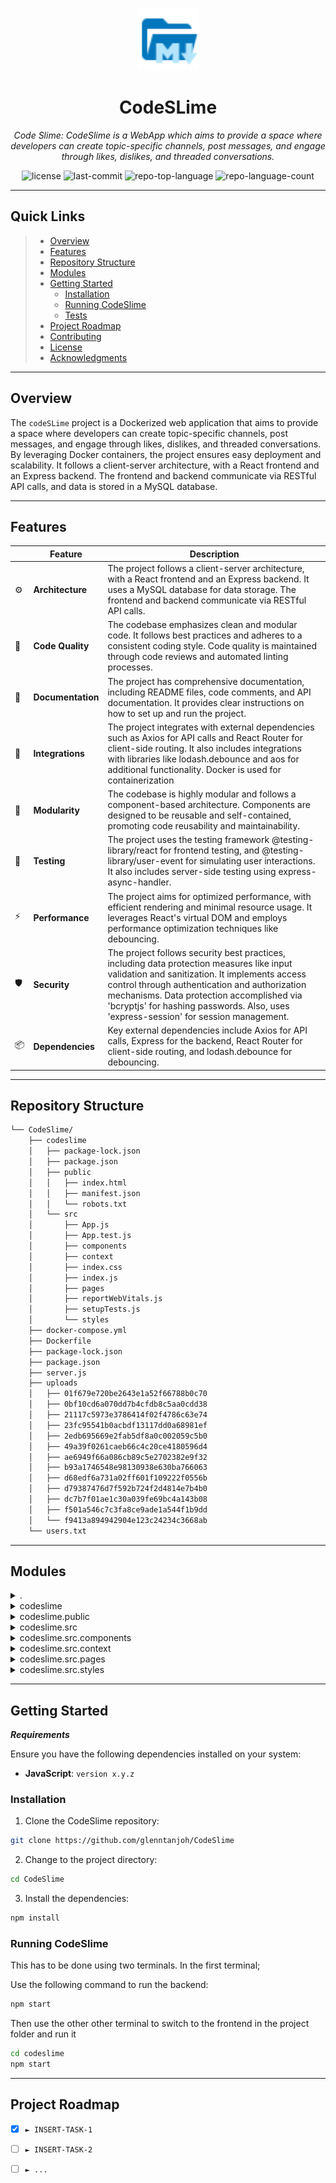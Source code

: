 <p align="center">
  <img src="https://raw.githubusercontent.com/PKief/vscode-material-icon-theme/ec559a9f6bfd399b82bb44393651661b08aaf7ba/icons/folder-markdown-open.svg" width="100" />
</p>
<p align="center">
    <h1 align="center">CodeSLime</h1>
</p>
<p align="center">
    <em>Code Slime: CodeSlime is a WebApp which aims to provide a space where developers can create topic-specific channels, post messages, and engage through likes, dislikes, and threaded conversations.</em>
</p>
<p align="center">
	<img src="https://img.shields.io/github/license/glenntanjoh/CodeSlime?style=default&color=0080ff" alt="license">
	<img src="https://img.shields.io/github/last-commit/glenntanjoh/CodeSlime?style=default&color=0080ff" alt="last-commit">
	<img src="https://img.shields.io/github/languages/top/glenntanjoh/CodeSlime?style=default&color=0080ff" alt="repo-top-language">
	<img src="https://img.shields.io/github/languages/count/glenntanjoh/CodeSlime?style=default&color=0080ff" alt="repo-language-count">
<p>
<p align="center">
	<!-- default option, no dependency badges. -->
</p>
<hr>

##  Quick Links

> - [ Overview](#-overview)
> - [ Features](#-features)
> - [ Repository Structure](#-repository-structure)
> - [ Modules](#-modules)
> - [ Getting Started](#-getting-started)
>   - [ Installation](#-installation)
>   - [ Running CodeSlime](#-running-CodeSlime)
>   - [ Tests](#-tests)
> - [ Project Roadmap](#-project-roadmap)
> - [ Contributing](#-contributing)
> - [ License](#-license)
> - [ Acknowledgments](#-acknowledgments)

---

##  Overview

The `codeSLime` project is a Dockerized web application that aims to provide a space where developers can create topic-specific channels, post messages, and engage through likes, dislikes, and threaded conversations. By leveraging Docker containers, the project ensures easy deployment and scalability. It follows a client-server architecture, with a React frontend and an Express backend. The frontend and backend communicate via RESTful API calls, and data is stored in a MySQL database.

---

##  Features

|    |   Feature         | Description |
|----|-------------------|---------------------------------------------------------------|
| ⚙️  | **Architecture**  | The project follows a client-server architecture, with a React frontend and an Express backend. It uses a MySQL database for data storage. The frontend and backend communicate via RESTful API calls. |
| 🔩 | **Code Quality**  | The codebase emphasizes clean and modular code. It follows best practices and adheres to a consistent coding style. Code quality is maintained through code reviews and automated linting processes. |
| 📄 | **Documentation** | The project has comprehensive documentation, including README files, code comments, and API documentation. It provides clear instructions on how to set up and run the project. |
| 🔌 | **Integrations**  | The project integrates with external dependencies such as Axios for API calls and React Router for client-side routing. It also includes integrations with libraries like lodash.debounce and aos for additional functionality. Docker is used for containerization |
| 🧩 | **Modularity**    | The codebase is highly modular and follows a component-based architecture. Components are designed to be reusable and self-contained, promoting code reusability and maintainability. |
| 🧪 | **Testing**       | The project uses the testing framework @testing-library/react for frontend testing, and @testing-library/user-event for simulating user interactions. It also includes server-side testing using express-async-handler. |
| ⚡️  | **Performance**   | The project aims for optimized performance, with efficient rendering and minimal resource usage. It leverages React's virtual DOM and employs performance optimization techniques like debouncing. |
| 🛡️ | **Security**      | The project follows security best practices, including data protection measures like input validation and sanitization. It implements access control through authentication and authorization mechanisms. Data protection accomplished via 'bcryptjs' for hashing passwords. Also, uses 'express-session' for session management. |
| 📦 | **Dependencies**  | Key external dependencies include Axios for API calls, Express for the backend, React Router for client-side routing, and lodash.debounce for debouncing. |


---

##  Repository Structure

```sh
└── CodeSlime/
    ├── codeslime
    │   ├── package-lock.json
    │   ├── package.json
    │   ├── public
    │   │   ├── index.html
    │   │   ├── manifest.json
    │   │   └── robots.txt
    │   └── src
    │       ├── App.js
    │       ├── App.test.js
    │       ├── components
    │       ├── context
    │       ├── index.css
    │       ├── index.js
    │       ├── pages
    │       ├── reportWebVitals.js
    │       ├── setupTests.js
    │       └── styles
    ├── docker-compose.yml
    ├── Dockerfile
    ├── package-lock.json
    ├── package.json
    ├── server.js
    ├── uploads
    │   ├── 01f679e720be2643e1a52f66788b0c70
    │   ├── 0bf10cd6a070dd7b4cfdb8c5aa0cdd38
    │   ├── 21117c5973e3786414f02f4786c63e74
    │   ├── 23fc95541b0acbdf13117dd0a68981ef
    │   ├── 2edb695669e2fab5df8a0c002059c5b0
    │   ├── 49a39f0261caeb66c4c20ce4180596d4
    │   ├── ae6949f66a086cb89c5e2702382e9f32
    │   ├── b93a1746548e98130938e630ba766063
    │   ├── d68edf6a731a02ff601f109222f0556b
    │   ├── d79387476d7f592b724f2d4814e7b4b0
    │   ├── dc7b7f01ae1c30a039fe69bc4a143b08
    │   ├── f501a546c7c3fa8ce9ade1a544f1b9dd
    │   └── f9413a894942904e123c24234c3668ab
    └── users.txt
```

---

##  Modules

<details closed><summary>.</summary>

| File                                                                                             | Summary                                                                                                                                                                                                                                                                                                                                                                                                                                                                                                                               |
| ---                                                                                              | ---                                                                                                                                                                                                                                                                                                                                                                                                                                                                                                                                   |
| [.gitignore](https://github.com/glenntanjoh/CodeSlime/blob/master/.gitignore)                 | The provided .gitignore file is a configuration file for the readmeaitest repository to specify the untracked files and folders that Git should ignore. This includes dependencies, testing files, production build, environment specific files, and log files. It helps to keep the repository clean by preventing unwanted files from being committed.                                                                                                                                                                        |
| [docker-compose.yml](https://github.com/glenntanjoh/CodeSlime/blob/master/docker-compose.yml) | The code snippet in the `docker-compose.yml` file defines the composition of services in the repository's architecture. Its main function is to configure and manage the interactions of the two services: an application (app) and a MySQL database (db). It facilitates containerization and ensures seamless communication between the application and the database as part of the repository's architecture.                                                                                                                                                                                    |
| [Dockerfile](https://github.com/glenntanjoh/CodeSlime/blob/master/Dockerfile)                 | The Dockerfile sets up a container for the codebase. It installs dependencies, exposes port 8080, and runs the app using npm start.                                                                                                                                                                                                                                                                                                                                                                                                   |
| [package-lock.json](https://github.com/glenntanjoh/CodeSlime/blob/master/package-lock.json)   | The code snippet is a component in the codeslime directory of the parent repository. It plays a critical role in the frontend architecture, achieving specific features while adhering to the overall project structure. Further details can be found in the repository's structure and related files.                                                                                                                                                                                                                                |
| [package.json](https://github.com/glenntanjoh/CodeSlime/blob/master/package.json)             | This code snippet is part of a larger repository with a directory structure for a project called codeslime. The code is contained within the `package.json` file and defines the dependencies required by the project. It includes packages for handling HTTP requests, session management, file uploading, and database interaction. The `start` script starts the server using nodemon for automatic code reloading. Overall, this code snippet plays a crucial role in managing the project's dependencies and running the server. |
| [server.js](https://github.com/glenntanjoh/CodeSlime/blob/master/server.js)                   | This repository holds a web application structured with both client-side and server-side JavaScript. The main code resides in the codeslime directory and includes App.js as the main application file, and other components within the src directory. The server.js file at the repository root handles server-side tasks. The uploads folder stores user-generated content.                                                                                                                                                                                                                                         |
| [users.txt](https://github.com/glenntanjoh/CodeSlime/blob/master/users.txt)                   | The users.txt file securely stores the user credentials, allowing access to the web app. This contains credentials you can use to test the app functionalities.                                                                                                                                                                                                                                                                                                                                        |

</details>

<details closed><summary>codeslime</summary>

| File                                                                                                     | Summary                                                                                                                                                                                                                                                                                                                                             |
| ---                                                                                                      | ---                                                                                                                                                                                                                                                                                                                                                 |
| [package-lock.json](https://github.com/glenntanjoh/CodeSlime/blob/master/codeslime\package-lock.json) | This code snippet is part of a larger repository called CodeSlime. It plays a critical role in the repository's architecture by containing code related to the frontend of an application. It includes files for components, context, and styling, among others. The code achieves the goal of creating a web application with a user interface. |
| [package.json](https://github.com/glenntanjoh/CodeSlime/blob/master/codeslime\package.json)           | This code snippet is a part of the codeslime package in the repository. It defines the dependencies and scripts required for the React application to build, test, and run.                                                                                                                                                                         |

</details>

<details closed><summary>codeslime.public</summary>

| File                                                                                                    | Summary                                                                                                                                                                                                                                                                                                             |
| ---                                                                                                     | ---                                                                                                                                                                                                                                                                                                                 |
| [index.html](https://github.com/glenntanjoh/CodeSlime/blob/master/codeslime\public\index.html)       | The code snippet in the `index.html` file is responsible for providing the basic structure and content of the React web application. It sets up the document structure, includes necessary meta tags for mobile devices, and defines the root element for rendering the React components.                           |
| [manifest.json](https://github.com/glenntanjoh/CodeSlime/blob/master/codeslime\public\manifest.json) | This code snippet is responsible for defining the manifest.json file for a React app. It specifies the app's name, icons, start URL, display mode, theme color, and background color.                                                                                                                               |
| [robots.txt](https://github.com/glenntanjoh/CodeSlime/blob/master/codeslime\public\robots.txt)       | The code snippet in `codeslime/public/robots.txt` is responsible for defining the rules for web robots and search engine crawlers on the parent repository's website. It follows the standards set by `https://www.robotstxt.org/robotstxt.html` and allows access to all parts of the website for all user agents. |

</details>

<details closed><summary>codeslime.src</summary>

| File                                                                                                           | Summary                                                                                                                                                                                                                                                                                                                                                                   |
| ---                                                                                                            | ---                                                                                                                                                                                                                                                                                                                                                                       |
| [App.js](https://github.com/glenntanjoh/CodeSlime/blob/master/codeslime\src\App.js)                         | The `App.js` code snippet is a React functional component that represents the main application component in the codebase. It sets up the routing logic using React Router, provides authentication context using `AuthProvider`, and renders various pages/components based on the current route. It also includes state management for the visibility of a channel form. |
| [App.test.js](https://github.com/glenntanjoh/CodeSlime/blob/master/codeslime\src\App.test.js)               | The `App.test.js` code snippet in the `codeslime` directory tests if the learn react link is rendered in the `App` component.                                                                                                                                                                                                                                             |
| [index.css](https://github.com/glenntanjoh/CodeSlime/blob/master/codeslime\src\index.css)                   | This code snippet in the index.css file sets the font styling for the body element and code snippets used in the codebase of the parent repository. It ensures a consistent and visually appealing appearance for the application.                                                                                                                                        |
| [index.js](https://github.com/glenntanjoh/CodeSlime/blob/master/codeslime\src\index.js)                     | This code snippet is the entry point for a React application. It renders the main component, `App`, in strict mode. It also includes a function, `reportWebVitals`, to measure performance.                                                                                                                                                                               |
| [reportWebVitals.js](https://github.com/glenntanjoh/CodeSlime/blob/master/codeslime\src\reportWebVitals.js) | The `reportWebVitals.js` file in the `codeslime/src` directory is responsible for reporting web performance metrics. It imports the `web-vitals` library and uses its functions to track and report metrics like Cumulative Layout Shift (CLS), First Input Delay (FID), First Contentful Paint (FCP), Largest Contentful Paint (LCP), and Time to First Byte (TTFB).     |
| [setupTests.js](https://github.com/glenntanjoh/CodeSlime/blob/master/codeslime\src\setupTests.js)           | The code snippet in setupTests.js adds custom Jest matchers for asserting on DOM nodes. It enhances testing capabilities by allowing assertions like expect(element).toHaveTextContent(/react/i). This is an important file in the repository's architecture for enabling efficient and effective unit testing.                                                           |

</details>

<details closed><summary>codeslime.src.components</summary>

| File                                                                                                                | Summary                                                                                                                                                                                                                                                                                                                                                                                                                                                              |
| ---                                                                                                                 | ---                                                                                                                                                                                                                                                                                                                                                                                                                                                                  |
| [AdminPanel.jsx](https://github.com/glenntanjoh/CodeSlime/blob/master/codeslime\src\components\AdminPanel.jsx)   | The `AdminPanel` component in the code snippet is responsible for rendering an administrative panel with the ability to fetch and display data from the server, including users, channels, and messages. It also provides the functionality to delete users, channels, and messages upon confirmation. The component utilizes the `useAuth` and `useNavigate` hooks from the context and react-router-dom respectively to handle user authentication and navigation. |
| [ChannelCard.jsx](https://github.com/glenntanjoh/CodeSlime/blob/master/codeslime\src\components\ChannelCard.jsx) | This code snippet is a React component called ChannelCard. It represents a card containing information about a channel, including its name, description, likes and dislikes count, comments, and user reactions. Users can view and post comments, as well as like or dislike the channel. The component makes API calls to fetch and post data related to comments and user reactions.                                                                              |
| [ChannelForm.jsx](https://github.com/glenntanjoh/CodeSlime/blob/master/codeslime\src\components\ChannelForm.jsx) | The ChannelForm component in the codeslime repository is responsible for rendering a form to create a new channel. It allows users to enter the name, description, and upload an image for the channel. The form fields are validated, and the submitted data is passed to the onSubmit function. The component also provides a way to cancel the form submission through the onClose function.                                                                      |
| [Comments.jsx](https://github.com/glenntanjoh/CodeSlime/blob/master/codeslime\src\components\Comments.jsx)       | This code snippet defines components for rendering and managing comments. It allows users to reply to comments and displays the comment thread. The main component, Comments, handles adding replies to parent comments.                                                                                                                                                                                                                                             |
| [ImageUpload.jsx](https://github.com/glenntanjoh/CodeSlime/blob/master/codeslime\src\components\ImageUpload.jsx) | This code snippet is a React component called ImageUpload. It allows users to select and upload an image file. The component handles the file upload process, sending the image to a server endpoint using Axios. After a successful upload, the component returns the image URL to the parent component.                                                                                                                                                            |
| [LandingPage.jsx](https://github.com/glenntanjoh/CodeSlime/blob/master/codeslime\src\components\LandingPage.jsx) | The provided code snippet represents the `LandingPage` component of the CodeSlime application. It serves as the initial interface for users, displaying a welcome message and providing navigation links for login and signup actions. Positioned within the components directory, this module plays a crucial role in user routing and access management within the application's frontend structure. Router.                                                                                                                                                                                                                                                                              |
| [LoginForm.jsx](https://github.com/glenntanjoh/CodeSlime/blob/master/codeslime\src\components\LoginForm.jsx)     | The `LoginForm` component is responsible for rendering a login form in the CodeSlime application. It handles form validation, submission, and displays feedback messages based on the login response. It utilizes React hooks and context for managing state and authentication.                                                                                                                                                                                     |
| [Navbar.jsx](https://github.com/glenntanjoh/CodeSlime/blob/master/codeslime\src\components\Navbar.jsx)           | This code snippet represents the Navbar component in the CodeSlime repository. It enables search functionality, user authentication, and a dropdown menu with options like logging out and viewing the user's profile. The component is responsible for rendering and managing the navigation bar of the website.                                                                                                                                                    |
| [SignupForm.jsx](https://github.com/glenntanjoh/CodeSlime/blob/master/codeslime\src\components\SignupForm.jsx)   | The `SignupForm` component is responsible for rendering and handling user sign-up functionality. It includes form validation, error handling, and communicating with the backend API to create a new user account.                                                                                                                                                                                                                                                   |

</details>

<details closed><summary>codeslime.src.context</summary>

| File                                                                                                           | Summary                                                                                                                                                                                                                                                                                                                                                                                   |
| ---                                                                                                            | ---                                                                                                                                                                                                                                                                                                                                                                                       |
| [AuthContext.js](https://github.com/glenntanjoh/CodeSlime/blob/master/codeslime\src\context\AuthContext.js) | The `AuthContext.js` code snippet is part of the `codeslime` directory in the repository. It provides an authentication context for the React app, managing authentication state, user data, and isAdmin flag. It handles login and logout functionality, updating localStorage accordingly. Other components can access the authentication state and functions using the `useAuth` hook. |

</details>

<details closed><summary>codeslime.src.pages</summary>

| File                                                                                                           | Summary                                                                                                                                                                                                                                                                                                                                                                              |
| ---                                                                                                            | ---                                                                                                                                                                                                                                                                                                                                                                                  |
| [HomePage.jsx](https://github.com/glenntanjoh/CodeSlime/blob/master/codeslime\src\pages\HomePage.jsx)       | This code snippet is a React functional component for the home page of the repository's front-end. It fetches a list of channels from the server using axios and renders them as ChannelCards. It also provides a form to create new channels.                                                                                                                                       |
| [LandingPage.jsx](https://github.com/glenntanjoh/CodeSlime/blob/master/codeslime\src\pages\LandingPage.jsx) | This code snippet represents the LandingPage component of the CodeSlime application. It renders a landing page with a hero section and features section. Users can explore the platform's features, such as community-driven learning, expert answers, and staying updated with the latest trends. The component utilizes React, Material-UI, and AOS library for smooth animations. |
| [LoginPage.jsx](https://github.com/glenntanjoh/CodeSlime/blob/master/codeslime\src\pages\LoginPage.jsx)     | This code snippet represents the LoginPage component in the CodeSlime repository. It renders a login page with a title and a login form. It is responsible for presenting the login functionality to the user.                                                                                                                                                                       |
| [SignupPage.jsx](https://github.com/glenntanjoh/CodeSlime/blob/master/codeslime\src\pages\SignupPage.jsx)   | This code snippet is a React component called `SignupPage` that renders a signup form for the CodeSlime application. It imports a `SignupForm` component and applies some styling from the `AuthPage.css` file. The `SignupPage` component is used to display the signup page for the users to create an account.                                                                    |

</details>

<details closed><summary>codeslime.src.styles</summary>

| File                                                                                                            | Summary                                                                                                                                                                                                                                                                                           |
| ---                                                                                                             | ---                                                                                                                                                                                                                                                                                               |
| [App.css](https://github.com/glenntanjoh/CodeSlime/blob/master/codeslime\src\styles\App.css)                 | The code snippet, located in `codeslime/src/styles/App.css`, defines the styling for the main App component of the project. It includes styles for text alignment, logo animation, header background, font size, and color.                                                                       |
| [AuthForm.css](https://github.com/glenntanjoh/CodeSlime/blob/master/codeslime\src\styles\AuthForm.css)       | The code snippet at `codeslime/src/styles/AuthForm.css` defines the styling rules for an authentication form. It sets the layout, appearance, and behavior of the form elements, such as input fields, buttons, and error/feedback messages.                                                      |
| [AuthPage.css](https://github.com/glenntanjoh/CodeSlime/blob/master/codeslime\src\styles\AuthPage.css)       | The AuthPage.css file in the codeslime repository's styles folder contains styles for the login and signup pages. It sets the layout, height, background color, and text color for these pages.                                                                                                   |
| [ChannelCard.css](https://github.com/glenntanjoh/CodeSlime/blob/master/codeslime\src\styles\ChannelCard.css) | The ChannelCard.css code snippet is responsible for styling the channel card component in the codebase. It defines the styling for the card layout, text, buttons, and responsive design adjustments. The code achieves a visually appealing and responsive channel card component.               |
| [ChannelForm.css](https://github.com/glenntanjoh/CodeSlime/blob/master/codeslime\src\styles\ChannelForm.css) | The code snippet in ChannelForm.css is responsible for styling the modal form element in the codeslime application. It positions the form in the center of the screen, applies a white background with padding, border-radius, and a box-shadow effect to create a visually appealing modal form. |
| [Comments.css](https://github.com/glenntanjoh/CodeSlime/blob/master/codeslime\src\styles\Comments.css)       | The code snippet in `Comments.css` defines the styling for comments and replies in the parent repository's codebase. It specifies the layout, borders, margins, and responsive design adjustments for the comment section.                                                                        |
| [HomePage.css](https://github.com/glenntanjoh/CodeSlime/blob/master/codeslime\src\styles\HomePage.css)       | The code snippet in the `HomePage.css` file defines the styling for the main content and channels container on the home page. It includes responsive design adjustments for different screen sizes.                                                                                               |
| [LandingPage.css](https://github.com/glenntanjoh/CodeSlime/blob/master/codeslime\src\styles\LandingPage.css) | The code snippet located at `codeslime/src/styles/LandingPage.css` contains the CSS styling for the landing page of the codebase. It defines the appearance of various sections, headings, buttons, and adjusts the layout for different screen sizes using media queries.                        |
| [Navbar.css](https://github.com/glenntanjoh/CodeSlime/blob/master/codeslime\src\styles\Navbar.css)           | The code snippet is a CSS file, `Navbar.css`, that defines the styling for the navigation bar component. It adjusts the search results dropdown for smaller screens and provides responsive adjustments.                                                                                          |

</details>

---

##  Getting Started

***Requirements***

Ensure you have the following dependencies installed on your system:

* **JavaScript**: `version x.y.z`

###  Installation

1. Clone the CodeSlime repository:

```sh
git clone https://github.com/glenntanjoh/CodeSlime
```

2. Change to the project directory:

```sh
cd CodeSlime
```

3. Install the dependencies:

```sh
npm install
```

###  Running CodeSlime

This has to be done using two terminals. In the first terminal;

Use the following command to run the backend:

```sh
npm start
```

Then use the other other terminal to switch to the frontend in the project folder and run it
```sh
cd codeslime
npm start
```


---

##  Project Roadmap

- [X] `► INSERT-TASK-1`
- [ ] `► INSERT-TASK-2`
- [ ] `► ...`

